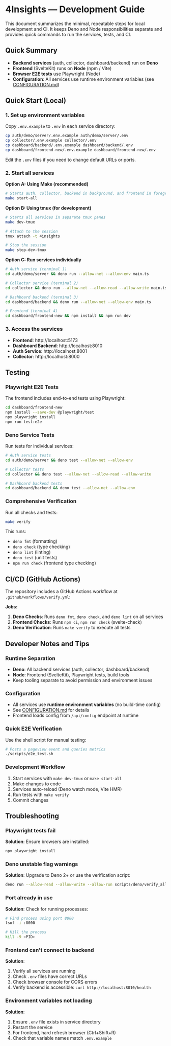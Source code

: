 # 4Insights — Development Guide

This document summarizes the minimal, repeatable steps for local development and
CI. It keeps Deno and Node responsibilities separate and provides quick commands
to run the services, tests, and CI.

## Quick Summary

- **Backend services** (auth, collector, dashboard/backend) run on **Deno**
- **Frontend** (SvelteKit) runs on **Node** (npm / Vite)
- **Browser E2E tests** use Playwright (Node)
- **Configuration**: All services use runtime environment variables (see [CONFIGURATION.md](./CONFIGURATION.md))

## Quick Start (Local)

### 1. Set up environment variables

Copy `.env.example` to `.env` in each service directory:

```bash
cp auth/demo/server/.env.example auth/demo/server/.env
cp collector/.env.example collector/.env
cp dashboard/backend/.env.example dashboard/backend/.env
cp dashboard/frontend-new/.env.example dashboard/frontend-new/.env
```

Edit the `.env` files if you need to change default URLs or ports.

### 2. Start all services

**Option A: Using Make (recommended)**

```bash
# Starts auth, collector, backend in background, and frontend in foreground
make start-all
```

**Option B: Using tmux (for development)**

```bash
# Starts all services in separate tmux panes
make dev-tmux

# Attach to the session
tmux attach -t 4insights

# Stop the session
make stop-dev-tmux
```

**Option C: Run services individually**

```bash
# Auth service (terminal 1)
cd auth/demo/server && deno run --allow-net --allow-env main.ts

# Collector service (terminal 2)
cd collector && deno run --allow-net --allow-read --allow-write main.ts

# Dashboard backend (terminal 3)
cd dashboard/backend && deno run --allow-net --allow-env main.ts

# Frontend (terminal 4)
cd dashboard/frontend-new && npm install && npm run dev
```

### 3. Access the services

- **Frontend**: http://localhost:5173
- **Dashboard Backend**: http://localhost:8010
- **Auth Service**: http://localhost:8001
- **Collector**: http://localhost:8000

## Testing

### Playwright E2E Tests

The frontend includes end-to-end tests using Playwright:

```bash
cd dashboard/frontend-new
npm install --save-dev @playwright/test
npx playwright install
npm run test:e2e
```

### Deno Service Tests

Run tests for individual services:

```bash
# Auth service tests
cd auth/demo/server && deno test --allow-net --allow-env

# Collector tests
cd collector && deno test --allow-net --allow-read --allow-write

# Dashboard backend tests
cd dashboard/backend && deno test --allow-net --allow-env
```

### Comprehensive Verification

Run all checks and tests:

```bash
make verify
```

This runs:
- `deno fmt` (formatting)
- `deno check` (type checking)
- `deno lint` (linting)
- `deno test` (unit tests)
- `npm run check` (frontend type checking)

## CI/CD (GitHub Actions)

The repository includes a GitHub Actions workflow at `.github/workflows/verify.yml`:

**Jobs:**
1. **Deno Checks**: Runs `deno fmt`, `deno check`, and `deno lint` on all services
2. **Frontend Checks**: Runs `npm ci`, `npm run check` (svelte-check)
3. **Deno Verification**: Runs `make verify` to execute all tests

## Developer Notes and Tips

### Runtime Separation

- **Deno**: All backend services (auth, collector, dashboard/backend)
- **Node**: Frontend (SvelteKit), Playwright tests, build tools
- Keep tooling separate to avoid permission and environment issues

### Configuration

- All services use **runtime environment variables** (no build-time config)
- See [CONFIGURATION.md](./CONFIGURATION.md) for details
- Frontend loads config from `/api/config` endpoint at runtime

### Quick E2E Verification

Use the shell script for manual testing:

```bash
# Posts a pageview event and queries metrics
./scripts/e2e_test.sh
```

### Development Workflow

1. Start services with `make dev-tmux` or `make start-all`
2. Make changes to code
3. Services auto-reload (Deno watch mode, Vite HMR)
4. Run tests with `make verify`
5. Commit changes

## Troubleshooting

### Playwright tests fail

**Solution**: Ensure browsers are installed:
```bash
npx playwright install
```

### Deno unstable flag warnings

**Solution**: Upgrade to Deno 2+ or use the verification script:
```bash
deno run --allow-read --allow-write --allow-run scripts/deno/verify_all.ts
```

### Port already in use

**Solution**: Check for running processes:
```bash
# Find process using port 8000
lsof -i :8000

# Kill the process
kill -9 <PID>
```

### Frontend can't connect to backend

**Solution**:
1. Verify all services are running
2. Check `.env` files have correct URLs
3. Check browser console for CORS errors
4. Verify backend is accessible: `curl http://localhost:8010/health`

### Environment variables not loading

**Solution**:
1. Ensure `.env` file exists in service directory
2. Restart the service
3. For frontend, hard refresh browser (Ctrl+Shift+R)
4. Check that variable names match `.env.example`
